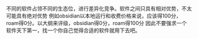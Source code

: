 不同的软件占领不同的生态位，进行差异化竞争。软件之间只具有相对优势，不太可能具有绝对优势 
例如obsidian以本地运行和收费价格来说，应该得100分，roam得0分。以大纲来评级，obsidian得0分，roam得100分
因此不要强求一个软件天下第一，找一个你自己觉得合适的软件就用下去吧。